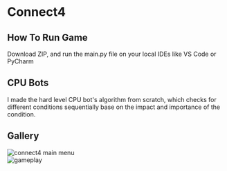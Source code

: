 # Connect4  

## How To Run Game  
Download ZIP, and run the main.py file on your local IDEs like VS Code or PyCharm  

## CPU Bots  
I made the hard level CPU bot's algorithm from scratch, which checks for different conditions sequentially base on the impact and importance of the condition. 

## Gallery
![connect4 main menu](https://github.com/AdrianEngCheeErn/connect4/assets/140162503/0bc04683-6357-43d0-ab3b-418b0053474c)  
![gameplay](https://github.com/AdrianEngCheeErn/connect4/assets/140162503/5ae0f863-3ec5-4e56-83be-29307fd89aa1)  
